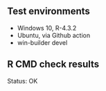 ## Test environments

* Windows 10, R-4.3.2
* Ubuntu, via Github action
* win-builder devel


## R CMD check results

Status: OK
